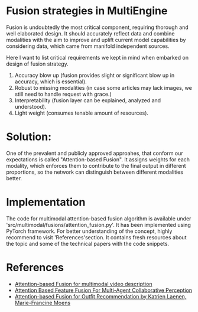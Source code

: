 # Fusion strategies in MultiEngine

Fusion is undoubtedly the most critical component, requiring thorough
and well elaborated design. It should accurately reflect data and combine 
modalities with the aim to improve and uplift current model capabilities by considering
data, which came from manifold independent sources. 

Here I want to list critical requirements we kept in mind
when embarked on design of fusion strategy.

1. Accuracy blow up (fusion provides slight or significant blow up in accuracy, which is essential).
2. Robust to missing modalities (in case some articles may lack images, we still need to handle request with grace.)
3. Interpretability (fusion layer can be explained, analyzed and understood).
4. Light weight (consumes tenable amount of resources).

# Solution: 
One of the prevalent and publicly approved
approahes, that conform our expectations is called "Attention-based Fusion". It assigns
weights for each modality, which enforces them to contribute to the final output
in different proportions, so the network can distinguish between different modalities better.

# Implementation
The code for multimodal attention-based fusion algorithm is available under 'src/multimodal/fusions/attention_fusion.py'. It has been implemented using PyTorch framework. For better understanding of the concept, highly recommend to visit 'References'section. It contains fresh resources about the topic and some of the technical papers with the code snippets.

# References

- [Attention-based Fusion for multimodal video description]("https://arxiv.org/abs/1701.03126")
- [Attention Based Feature Fusion For Multi-Agent Collaborative Perception]("https://arxiv.org/abs/2305.02061")
- [Attention-based Fusion for Outfit Recommendation by Katrien Laenen, Marie-Francine Moens]("https://arxiv.org/abs/1908.10585")
